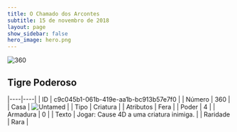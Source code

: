 ```yaml
---
title: O Chamado dos Arcontes
subtitle: 15 de novembro de 2018
layout: page
show_sidebar: false
hero_image: hero.png
---
```


![360](https://cdn.keyforgegame.com/media/card_front/pt/341_360_88VX5H673QQ4_pt.png)

## Tigre Poderoso

|----|----|
| ID | c9c045b1-061b-419e-aa1b-bc913b57e7f0 |
| Número | 360 |
| Casa | ![Untamed](https://archonarcana.com/images/thumb/b/bd/Untamed.png/22px-Untamed.png "Indomados") |
| Tipo | Criatura |
| Atributos | Fera |
| Poder | 4 |
| Armadura | 0 |
| Texto | Jogar: Cause 4D a uma criatura inimiga. |
| Raridade | Rara |
